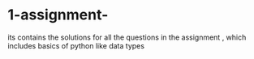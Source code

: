 # 1-assignment-
its contains the solutions for all the questions in the assignment , which includes basics of python like data types 
